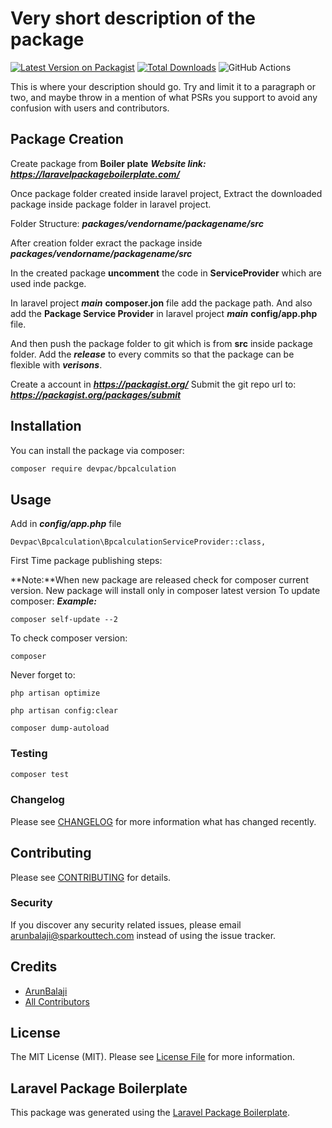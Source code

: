 # Very short description of the package

[![Latest Version on Packagist](https://img.shields.io/packagist/v/devpac/bpcalculation.svg?style=flat-square)](https://packagist.org/packages/devpac/bpcalculation)
[![Total Downloads](https://img.shields.io/packagist/dt/devpac/bpcalculation.svg?style=flat-square)](https://packagist.org/packages/devpac/bpcalculation)
![GitHub Actions](https://github.com/devpac/bpcalculation/actions/workflows/main.yml/badge.svg)

This is where your description should go. Try and limit it to a paragraph or two, and maybe throw in a mention of what PSRs you support to avoid any confusion with users and contributors.

## Package Creation
Create package from **Boiler plate**
***Website link: https://laravelpackageboilerplate.com/***

Once package folder created inside laravel project,
Extract the downloaded package inside package folder in laravel project.

Folder Structure: ***packages/vendorname/packagename/src***

After creation folder exract the package inside ***packages/vendorname/packagename/src***

In the created package **uncomment** the code in **ServiceProvider** which are used inde packge.

In laravel project ***main*** **composer.jon** file add the package path.
And also add the **Package Service Provider** in laravel project ***main*** **config/app.php** file.

And then push the package folder to git which is from **src** inside package folder.
Add the ***release*** to every commits so that the package can be flexible with ***verisons***.

Create a account in ***https://packagist.org/***
Submit the git repo url to: ***https://packagist.org/packages/submit***


## Installation

You can install the package via composer:

```bash
composer require devpac/bpcalculation
```

## Usage
Add in ***config/app.php*** file
```
Devpac\Bpcalculation\BpcalculationServiceProvider::class,
```

First Time package publishing steps:

**Note:**When new package are released check for composer current version.
         New package will install only in composer latest version
To update composer:
***Example:***
```
composer self-update --2
```

To check composer version:
```
composer
```

Never forget to:
```
php artisan optimize

php artisan config:clear

composer dump-autoload
```


### Testing

```bash
composer test
```

### Changelog

Please see [CHANGELOG](CHANGELOG.md) for more information what has changed recently.

## Contributing

Please see [CONTRIBUTING](CONTRIBUTING.md) for details.

### Security

If you discover any security related issues, please email arunbalaji@sparkouttech.com instead of using the issue tracker.

## Credits

-   [ArunBalaji](https://github.com/devpac)
-   [All Contributors](../../contributors)

## License

The MIT License (MIT). Please see [License File](LICENSE.md) for more information.

## Laravel Package Boilerplate

This package was generated using the [Laravel Package Boilerplate](https://laravelpackageboilerplate.com).
